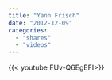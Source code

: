 ```yaml
---
title: "Yann Frisch"
date: "2012-12-09"
categories:
  - "shares"
  - "videos"
---
```


<div style="width: 70vw;">{{< youtube FUv-Q6EgEFI>}}</div>
